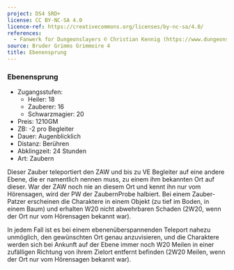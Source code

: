 ```yaml
---
project: DS4 SRD+
license: CC BY-NC-SA 4.0
licence-ref: https://creativecommons.org/licenses/by-nc-sa/4.0/
references: 
  - Fanwerk for Dungeonslayers © Christian Kennig (https://www.dungeonslayers.net/)
source: Bruder Grimms Grimmoire 4
title: Ebenensprung
---
```


### Ebenensprung

- Zugangsstufen:
  - Heiler: 18
  - Zauberer: 16
  - Schwarzmagier: 20
- Preis: 1210GM
- ZB: -2 pro Begleiter
- Dauer: Augenblicklich
- Distanz: Berühren
- Abklingzeit: 24 Stunden
- Art: Zaubern

Dieser Zauber teleportiert den ZAW und bis zu VE Begleiter auf eine andere Ebene, die er namentlich nennen muss, zu einem ihm bekannten Ort auf dieser. War der ZAW noch nie an diesem Ort und kennt ihn nur vom Hörensagen, wird der PW der ZaubernProbe halbiert. Bei einem Zauber-Patzer erscheinen die Charaktere in einem Objekt (zu tief im Boden, in einem Baum) und erhalten W20 nicht abwehrbaren Schaden (2W20, wenn der Ort nur vom Hörensagen bekannt war).

In jedem Fall ist es bei einem ebenenüberspannenden Teleport nahezu unmöglich, den gewünschten Ort genau anzuvisieren, und die Charaktere werden sich bei Ankunft auf der Ebene immer noch W20 Meilen in einer zufälligen Richtung von ihrem Zielort entfernt befinden (2W20 Meilen, wenn der Ort nur vom Hörensagen bekannt war).

